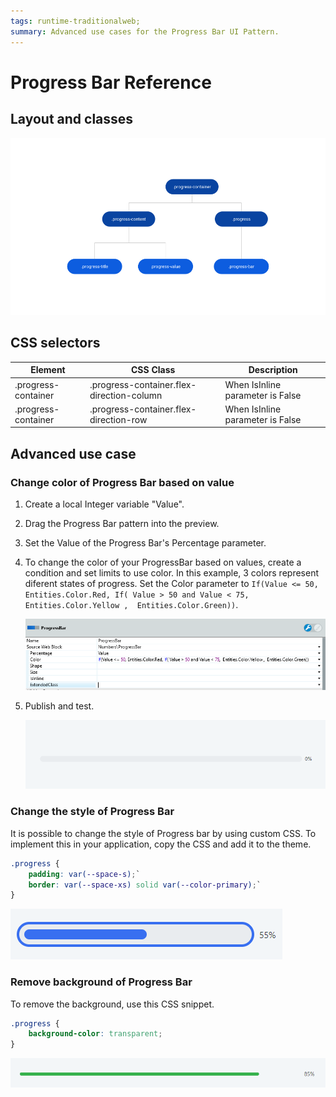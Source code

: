 ```yaml
---
tags: runtime-traditionalweb; 
summary: Advanced use cases for the Progress Bar UI Pattern.
---
```


# Progress Bar Reference

## Layout and classes

![](<images/progressbar-6-diag.png?width=650>)

## CSS selectors

| **Element** |  **CSS Class** |  **Description**  |
| --- | --- | --- |
| .progress-container | .progress-container.flex-direction-column |  When IsInline parameter is False  |
| .progress-container | .progress-container.flex-direction-row |  When IsInline parameter is False  |

## Advanced use case

### Change color of Progress Bar based on value

1. Create a local Integer variable "Value".

1. Drag the Progress Bar pattern into the preview.

1. Set the Value of the Progress Bar's Percentage parameter.

1. To change the color of your ProgressBar based on values, create a condition and set limits to use color. In this example, 3 colors represent diferent states of progress. Set the Color parameter to `If(Value <= 50, Entities.Color.Red, If( Value > 50 and Value < 75,  Entities.Color.Yellow ,  Entities.Color.Green))`.

    ![](<images/progressbar-7-ss.png>)

1. Publish and test.

    ![](<images/progressbar-5.gif>)

### Change the style of Progress Bar

It is possible to change the style of Progress bar by using custom CSS. To implement this in your application, copy the CSS and add it to the theme.

```css
.progress {
    padding: var(--space-s);`
    border: var(--space-xs) solid var(--color-primary);`
}
```

![](<images/progressbar-8.png>)

### Remove background of Progress Bar

To remove the background, use this CSS snippet.

```css
.progress {
    background-color: transparent;
}
```

![](<images/progressbar-9.png>)
